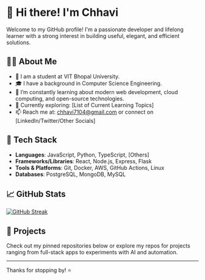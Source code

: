 # 👋 Hi there! I'm Chhavi

Welcome to my GitHub profile! I'm a passionate developer and lifelong learner with a strong interest in building useful, elegant, and efficient solutions.

## 👨‍💻 About Me

- 💼 I am a student at VIT Bhopal University.
- 🎓 I have a background in Computer Science Engineering.
- 🧠 I’m constantly learning about modern web development, cloud computing, and open-source technologies.
- 🌱 Currently exploring: [List of Current Learning Topics]
- 📫 Reach me at: chhavi7104@gmail.com or connect on [LinkedIn/Twitter/Other Socials]

## 🔧 Tech Stack

- **Languages**: JavaScript, Python, TypeScript, [Others]
- **Frameworks/Libraries**: React, Node.js, Express, Flask
- **Tools & Platforms**: Git, Docker, AWS, GitHub Actions, Linux
- **Databases**: PostgreSQL, MongoDB, MySQL

## 📈 GitHub Stats
[![GitHub Streak](https://streak-stats.demolab.com/?user=chhavi7104&theme=radical)](https://streak-stats.demolab.com/?user=chhavi7104)

## 📂 Projects

Check out my pinned repositories below or explore my repos for projects ranging from full-stack apps to experiments with AI and automation.

---

Thanks for stopping by! ⭐

